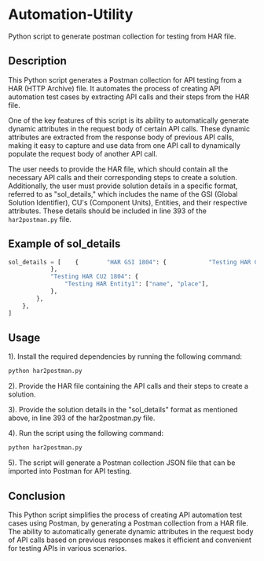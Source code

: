 # Automation-Utility
Python script to generate postman collection for testing from HAR file.

## Description
This Python script generates a Postman collection for API testing from a HAR (HTTP Archive) file. It automates the process of creating API automation test cases by extracting API calls and their steps from the HAR file.

One of the key features of this script is its ability to automatically generate dynamic attributes in the request body of certain API calls. These dynamic attributes are extracted from the response body of previous API calls, making it easy to capture and use data from one API call to dynamically populate the request body of another API call.

The user needs to provide the HAR file, which should contain all the necessary API calls and their corresponding steps to create a solution. Additionally, the user must provide solution details in a specific format, referred to as "sol_details," which includes the name of the GSI (Global Solution Identifier), CU's (Component Units), Entities, and their respective attributes. These details should be included in line 393 of the `har2postman.py` file.

## Example of sol_details
```python
sol_details = [    {        "HAR GSI 1804": {            "Testing HAR CU1 1804": {                "Testing HAR Entity1": ["name", "place"],
            },
            "Testing HAR CU2 1804": {
                "Testing HAR Entity1": ["name", "place"],
            },
        },
    },
]
```

## Usage
1). Install the required dependencies by running the following command:

```sh
python har2postman.py
```

2). Provide the HAR file containing the API calls and their steps to create a solution.

3). Provide the solution details in the "sol_details" format as mentioned above, in line 393 of the har2postman.py file.

4). Run the script using the following command:
```python
python har2postman.py
```

5). The script will generate a Postman collection JSON file that can be imported into Postman for API testing.

## Conclusion

This Python script simplifies the process of creating API automation test cases using Postman, by generating a Postman collection from a HAR file. The ability to automatically generate dynamic attributes in the request body of API calls based on previous responses makes it efficient and convenient for testing APIs in various scenarios.
